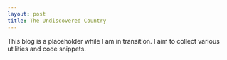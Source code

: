 ```yaml
---
layout: post
title: The Undiscovered Country
---
```

This blog is a placeholder while I am in transition. I aim to collect various utilities and code snippets.
